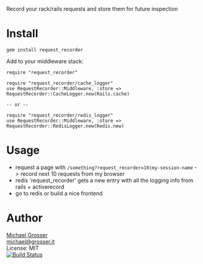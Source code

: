 Record your rack/rails requests and store them for future inspection

Install
=======

    gem install request_recorder

Add to your middleware stack:

    require "request_recorder"

    require "request_recorder/cache_logger"
    use RequestRecorder::Middleware, :store => RequestRecorder::CacheLogger.new(Rails.cache)

    -- or --

    require "request_recorder/redis_logger"
    use RequestRecorder::Middleware, :store => RequestRecorder::RedisLogger.new(Redis.new)

Usage
=====

 - request a page with `/something?request_recorder=10|my-session-name` -> record next 10 requests from my browser
 - redis 'request_recorder' gets a new entry with all the logging info from rails + activerecord
 - go to redis or build a nice frontend

Author
======
[Michael Grosser](http://grosser.it)<br/>
michael@grosser.it<br/>
License: MIT<br/>
[![Build Status](https://travis-ci.org/grosser/request_recorder.png)](https://travis-ci.org/grosser/request_recorder)
